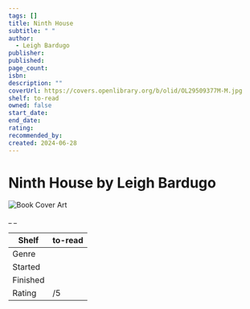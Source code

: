 ```yaml
---
tags: []
title: Ninth House
subtitle: " "
author:
  - Leigh Bardugo
publisher:
published:
page_count:
isbn:
description: ""
coverUrl: https://covers.openlibrary.org/b/olid/OL29509377M-M.jpg
shelf: to-read
owned: false
start_date:
end_date:
rating:
recommended_by:
created: 2024-06-28
---
```


# Ninth House by Leigh Bardugo

![Book Cover Art](https://covers.openlibrary.org/b/olid/OL29509377M-M.jpg)

_ _

| Shelf | to-read |
| --- | --- |
| Genre |  |
| Started |  |
| Finished |  |
| Rating | /5 |

